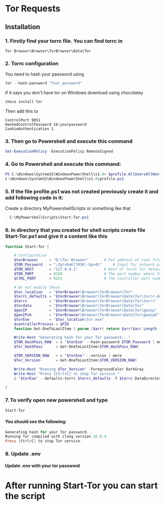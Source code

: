 # Tor Requests

## Installation

### 1. Firstly find your torrc file. You can find torrc in

```
Tor Browser\Browser\TorBrowser\Data\Tor
```

### 2. Torrc configuration

You need to hash your password using

```ps1
tor --hash-password "Your_password"
```

If it says you don't have tor on Windows download using chocolatey

```ps1
choco install tor 
```

Then add this to 


```
ControlPort 9051
HashedControlPassword 16:yourpassword
CookieAuthentication 1
```

### 3. Then go to Powershell and execute this command

```ps1
Set-ExecutionPolicy -ExecutionPolicy RemoteSigned
```

### 4. Go to Powershell and execute this command:

```ps1
PS C:\Windows\System32\WindowsPowerShell\v1.0> $profile.AllUsersAllHosts
C:\Windows\System32\WindowsPowerShell\v1.0\profile.ps1
```

### 5. If the file profile.ps1 was not created previously create it and add following code in it:

Create a directory MyPowershellScripts or something like that

```ps1
. C:\MyPowershellScripts\Start-Tor.ps1
```

### 6. In directory that you created for shell scripts create file Start-Tor.ps1 and give it a content like this

```ps1
function Start-Tor {

    # Configuration
    $torBrowser     = "D:\Tor Browser"       # Put address of root folder of Tor Browser here
    $TOR_Password   = ";Zq!v6oK[?03K!-Gp>4t"     # Input Tor network password here
    $TOR_HOST       = "127.0.0.1"            # Host of local Tor network
    $TOR_PORT       = 9150                   # The port number where Tor runs
    $CTRL_PORT      = 9151                   # The controller port number of Tor

    # Do not modify these
    $tor_location   = "$torBrowser\Browser\TorBrowser\Tor"
    $torrc_defaults = "$torBrowser\Browser\TorBrowser\Data\Tor\torrc-defaults"
    $torrc          = "$torBrowser\Browser\TorBrowser\Data\Tor\torrc"
    $tordata        = "$torBrowser\Browser\TorBrowser\Data\Tor"
    $geoIP          = "$torBrowser\Browser\TorBrowser\Data\Tor\geoip"
    $geoIPv6        = "$torBrowser\Browser\TorBrowser\Data\Tor\geoip6"
    $torExe         = "$tor_location\tor.exe"
    $controllerProcess = $PID
    function Get-OneToLastItem { param ($arr) return $arr[$arr.Length - 2]}

    Write-Host "Generating hash for your Tor password..."
    $TOR_HashPass_RAW  = & "$torExe" --hash-password $TOR_Password | more
    $Tor_HashPass      = Get-OneToLastItem($TOR_HashPass_RAW)

    $TOR_VERSION_RAW   = & "$torExe" --version | more
    $Tor_Version       = Get-OneToLastItem($TOR_VERSION_RAW)

    Write-Host "Running $Tor_Version" -ForegroundColor DarkGray
    Write-Host "Press [Ctrl+C] to stop Tor service."
    & "$torExe" --defaults-torrc $torrc_defaults -f $torrc DataDirectory $tordata GeoIPFile $geoIP GeoIPv6File $geoIPv6 HashedControlPassword $Tor_HashPass +__ControlPort $CTRL_PORT +__SocksPort "${TOR_HOST}:$TOR_PORT IPv6Traffic PreferIPv6 KeepAliveIsolateSOCKSAuth" __OwningControllerProcess $controllerProcess | more
    
}
```

### 7. To verify open new powershell and type

```ps1
Start-Tor
```

#### You should see the following:

```ps1
Generating hash for your Tor password...
Running Tor compiled with clang version 16.0.4
Press [Ctrl+C] to stop Tor service.
```

### 8. Update .env

#### Update .env with your tor password

# After running Start-Tor you can start the script

